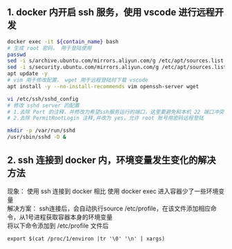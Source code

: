 ## 1. docker 内开启 ssh 服务，使用 vscode 进行远程开发
~~~bash
docker exec -it ${contain_name} bash
# 生成 root 密码， 用于登陆使用
passwd 
sed -i s/archive.ubuntu.com/mirrors.aliyun.com/g /etc/apt/sources.list
sed -i s/security.ubuntu.com/mirrors.aliyun.com/g /etc/apt/sources.list
apt update -y 
# vim 用于修改配置， wget 用于远程登陆时下载 vscode
apt install -y --no-install-recommends vim openssh-server wget

vi /etc/ssh/sshd_config
# 修改 sshd server 的配置
# 1.去除 Port 的注释，并修改为希望ssh服务运行的端口，这里要避免和本机 22 端口冲突，可修改为 10322 等
# 2.去除 PermitRootLogin 注释,并改为 yes，允许 root 账号用密码远程登陆

mkdir -p /var/run/sshd
/usr/sbin/sshd -D &

~~~

## 2. ssh 连接到 docker 内，环境变量发生变化的解决方法
现象： 使用 ssh 连接到 docker 相比 使用 docker exec 进入容器少了一些环境变量    
解决方案： ssh连接后，会自动执行source /etc/profile，在该文件添加相应命令，从1号进程获取容器本身的环境变量     
将以下命令添加到 /etc/profile 文件后   
~~~
export $(cat /proc/1/environ |tr '\0' '\n' | xargs)
~~~
